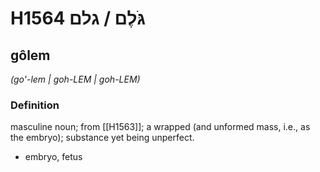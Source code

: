 # H1564 גֹּלֶם / גלם

## gôlem

_(go'-lem | ɡoh-LEM | ɡoh-LEM)_

### Definition

masculine noun; from [[H1563]]; a wrapped (and unformed mass, i.e., as the embryo); substance yet being unperfect.

- embryo, fetus
